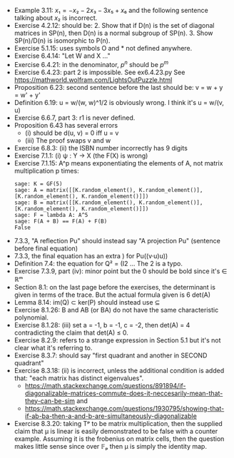 * Example 3.11: $x₁ = -x₂ - 2x₃ - 3x₅ + x₆$ and the following sentence
  talking about $x₂$ is incorrect.
* Exercise 4.2.12: should be:
    2. Show that if D(n) is the set of diagonal matrices in SP(n), then D(n) is a normal subgroup of SP(n). 
    3. Show SP(n)/D(n) is isomorphic to P(n). 
* Exercise 5.1.15: uses symbols O and * not defined anywhere.
* Exercise 6.4.14: "Let W and X ..."
* Exercise 6.4.21: in the denominator, $p^n$ should be $p^m$
* Exercise 6.4.23: part 2 is impossible. See ex6.4.23.py
  See https://mathworld.wolfram.com/LightsOutPuzzle.html
* Proposition 6.23: second sentence before the last should be: v = w + y = w' + y'
* Definition 6.19: u = w/(w, w)^1/2 is obviously wrong. I think it's u = w/(v, u)
* Exercise 6.6.7, part 3: r1 is never defined.
* Proposition 6.43 has several errors
    * (i) should be d(u, v) = 0 iff u = v
    * (iii) The proof swaps v and w
* Exercise 6.8.3: (ii) the ISBN number incorrectly has 9 digits
* Exercise 7.1.1: (i) ψ : Y → X (the F(X) is wrong)
* Exercise 7.1.15: A^p means exponentiating the elements of A, not matrix multiplication p times:
    ```
    sage: K = GF(5)
    sage: A = matrix([[K.random_element(), K.random_element()], [K.random_element(), K.random_element()]])
    sage: B = matrix([[K.random_element(), K.random_element()], [K.random_element(), K.random_element()]])
    sage: F = lambda A: A^5
    sage: F(A + B) == F(A) + F(B)
    False
    ```
* 7.3.3, "A reflection Pu" should instead say "A projection Pu" (sentence before final equation)
* 7.3.3, the final equation has an extra ) for Pu((v·u)u))
* Definition 7.4: the equation for Q² = (I2 ... The 2 is a typo.
* Exercise 7.3.9, part (iv): minor point but the 0 should be bold since it's ∈ ℝᵐ
* Section 8.1: on the last page before the exercises, the determinant is given in terms of the trace. But the actual formula given is 6 det(A)
* Lemma 8.14: im(Q) ⊂ ker(P) should instead use ⊆
* Exercise 8.1.26: B and AB (or BA) do not have the same characteristic polynomial.
* Exercise 8.1.28: (iii) set a = -1, b = -1, c = -2, then det(A) = 4 contradicting the claim that det(A) ≤ 0.
* Exercise 8.2.9: refers to a strange expression in Section 5.1 but it's not clear what it's referring to.
* Exercise 8.3.7: should say "first quadrant and another in SECOND quadrant"
* Exercise 8.3.18: (ii) is incorrect, unless the additional condition is added that: "each matrix has distinct eigenvalues".
    * https://math.stackexchange.com/questions/891894/if-diagonalizable-matrices-commute-does-it-neccesarily-mean-that-they-can-be-sim and
    * https://math.stackexchange.com/questions/1930795/showing-that-if-ab-ba-then-a-and-b-are-simultaneously-diagonalizable
* Exercise 8.3.20: taking Tᵖ to be matrix multiplication, then the supplied claim that μ is linear is easily demonstrated to be false with a counter example. Assuming it is the frobenius on matrix cells, then the question makes little sense since over 𝔽ₚ then μ is simply the identity map.

